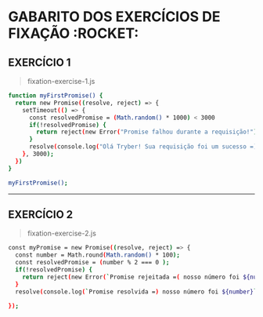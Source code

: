 # GABARITO DOS EXERCÍCIOS DE FIXAÇÃO :ROCKET:

## EXERCÍCIO 1
>fixation-exercise-1.js

```bash
function myFirstPromise() {
  return new Promise((resolve, reject) => {
    setTimeout(() => {
      const resolvedPromise = (Math.random() * 1000) < 3000
      if(!resolvedPromise) {
        return reject(new Error("Promise falhou durante a requisição!"));
      }
      resolve(console.log("Olá Tryber! Sua requisição foi um sucesso =)"));
    }, 3000);
  })
}

myFirstPromise();
```
---

## EXERCÍCIO 2
>fixation-exercise-2.js

```bash
const myPromise = new Promise((resolve, reject) => {
  const number = Math.round(Math.random() * 100);
  const resolvedPromise = (number % 2 === 0 );
  if(!resolvedPromise) {
    return reject(new Error(`Promise rejeitada =( nosso número foi ${number}`))
  }
  resolve(console.log(`Promise resolvida =) nosso número foi ${number}`));
  
});
```
